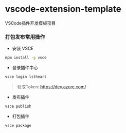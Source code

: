 # vscode-extension-template

VSCode插件开发模板项目


### 打包发布常用操作

- 安装 VSCE

```bash
npm install -g vsce
```

- 登录插件中心
```bash
vsce login lstheart
```
> 获取Token: https://dev.azure.com/

- 发布插件
```bash
vsce publish
```
- 打包插件
```bash
vsce package
```